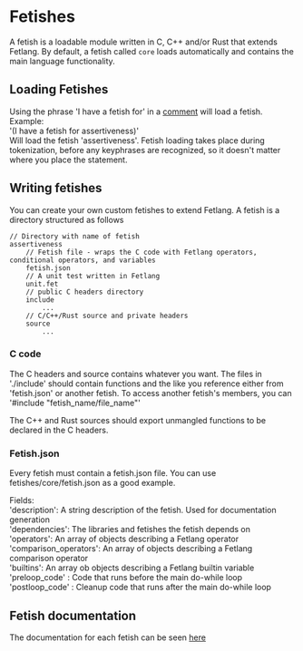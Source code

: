 # Fetishes
A fetish is a loadable module written in C, C++ and/or Rust that extends
Fetlang. By default, a fetish called `core` loads automatically and contains
the main language functionality.

## Loading Fetishes
Using the phrase 'I have a fetish for' in a [comment](comments.md) will load a fetish. Example:  
'(I have a fetish for assertiveness)'  
Will load the fetish 'assertiveness'. Fetish loading takes place during
tokenization, before any keyphrases are recognized, so it doesn't matter where
you place the statement.

## Writing fetishes
You can create your own custom fetishes to extend Fetlang. A fetish is a directory structured as follows

    // Directory with name of fetish
    assertiveness 
        // Fetish file - wraps the C code with Fetlang operators, conditional operators, and variables
        fetish.json
        // A unit test written in Fetlang
        unit.fet
        // public C headers directory
        include
            ...
        // C/C++/Rust source and private headers
        source 
            ...

### C code
The C headers and source contains whatever you want. The files in './include'
should contain functions and the like you reference either from 'fetish.json'
or another fetish. To access another fetish's members, you can '#include
"fetish_name/file_name"'  

The C++ and Rust sources should export unmangled functions to be declared in
the C headers.

### Fetish.json
Every fetish must contain a fetish.json file. You can use
fetishes/core/fetish.json as a good example.

Fields:  
'description': A string description of the fetish. Used for documentation generation  
'dependencies': The libraries and fetishes the fetish depends on  
'operators':  An array of objects describing a Fetlang operator  
'comparison_operators': An array of objects describing a Fetlang comparison operator  
'builtins': An array ob objects describing a Fetlang builtin variable  
'preloop_code' : Code that runs before the main do-while loop  
'postloop_code' : Cleanup code that runs after the main do-while loop  

## Fetish documentation
The documentation for each fetish can be seen [here](reference.md)
